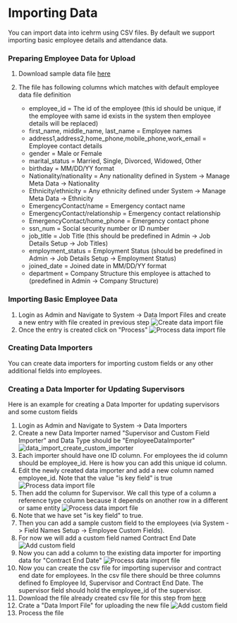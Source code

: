 # Importing Data

You can import data into icehrm using CSV files. By default we support importing basic employee details and attendance data.

### Preparing Employee Data for Upload

1. Download sample data file <a href="https://s3.amazonaws.com/icehrm/images/blog-files/employees.csv" target="_blank">here</a>
2. The file has following columns which matches with default employee data file definition

    - employee_id = The id of the employee (this id should be unique, if the employee with same id exists in the system then employee details will be replaced)
    - first_name, middle_name, last_name = Employee names
    - address1,address2,home_phone,mobile_phone,work_email = Employee contact details
    - gender = Male or Female
    - marital_status = Married, Single, Divorced, Widowed, Other
    - birthday = MM/DD/YY format
    - Nationality/nationality = Any nationality defined in System -> Manage Meta Data -> Nationality
    - Ethnicity/ethnicity = Any ethnicity defined under System -> Manage Meta Data -> Ethnicity
    - EmergencyContact/name = Emergency contact name
    - EmergencyContact/relationship = Emergency contact relationship
    - EmergencyContact/home_phone = Emergency contact phone
    - ssn_num = Social security number or ID number
    - job_title = Job Title (this should be predefined in Admin -> Job Details Setup -> Job Titles)
    - employment_status = Employment Status (should be predefined in Admin -> Job Details Setup -> Employment Status)
    - joined_date = Joined date in MM/DD/YY format
    - department = Company Structure this employee is attached to (predefined in Admin -> Company Structure)


### Importing Basic Employee Data

1. Login as Admin and Navigate to System -> Data Import Files and create a new entry with file created in previous step
![Create data import file](https://s3.amazonaws.com/icehrm/images/blog-images/create_employee_data_import.png)
2. Once the entry is created click on "Process"
![Process data import file](https://s3.amazonaws.com/icehrm/images/blog-images/process_employee_data_import.png)

### Creating Data Importers

You can create data importers for importing custom fields or any other additional fields into employees.

### Creating a Data Importer for Updating Supervisors

Here is an example for creating a Data Importer for updating supervisors and some custom fields

1. Login as Admin and Navigate to System -> Data Importers
2. Create a new Data Importer named "Supervisor and Custom Field Importer" and Data Type should be "EmployeeDataImporter"
![data_import_create_custom_importer](https://s3.amazonaws.com/icehrm/images/blog-images/data_import_create_custom_importer.png)
3. Each importer should have one ID column. For employees the id column should be employee_id. Here is how you can add this unique id column.
4. Edit the newly created data importer and add a new column named employee_id. Note that the value "is key field" is true
![Process data import file](https://s3.amazonaws.com/icehrm/images/blog-images/data_import_add_employee_id.png)
5. Then add the column for Supervisor. We call this type of a column a reference type column because it depends on another row in a different or same entity
![Process data import file](https://s3.amazonaws.com/icehrm/images/blog-images/data_import_supervisor_column.png)
6. Note that we have set "is key field" to true.
7. Then you can add a sample custom field to the employees (via System -> Field Names Setup -> Employee Custom Fields).
8. For now we will add a custom field named Contract End Date
![Add custom field](https://s3.amazonaws.com/icehrm/images/blog-images/data_import_add_custom_field.png)
9. Now you can add a column to the existing data importer for importing data for "Contract End Date"
![Process data import file](https://s3.amazonaws.com/icehrm/images/blog-images/data_import_add_contract_end_date.png)
10. Now you can create the csv file for importing supervisor and contract end date for employees. In the csv file there should be 
three columns defined fo Employee Id, Supervisor and Contract End Date. The supervisor field should hold the employee_id of the
supervisor.
11. Download the file already created csv file for this step from <a href="https://s3.amazonaws.com/icehrm/images/blog-files/employee_supervisors.csv" target="_blank">here</a>
12. Crate a "Data Import File" for uploading the new file
![Add custom field](https://s3.amazonaws.com/icehrm/images/blog-images/data_import_employee_supervisors_file.png)
13. Process the file







